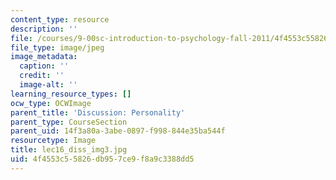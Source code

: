```yaml
---
content_type: resource
description: ''
file: /courses/9-00sc-introduction-to-psychology-fall-2011/4f4553c55826db957ce9f8a9c3388dd5_lec16_diss_img3.jpg
file_type: image/jpeg
image_metadata:
  caption: ''
  credit: ''
  image-alt: ''
learning_resource_types: []
ocw_type: OCWImage
parent_title: 'Discussion: Personality'
parent_type: CourseSection
parent_uid: 14f3a80a-3abe-0897-f998-844e35ba544f
resourcetype: Image
title: lec16_diss_img3.jpg
uid: 4f4553c5-5826-db95-7ce9-f8a9c3388dd5
---
```

